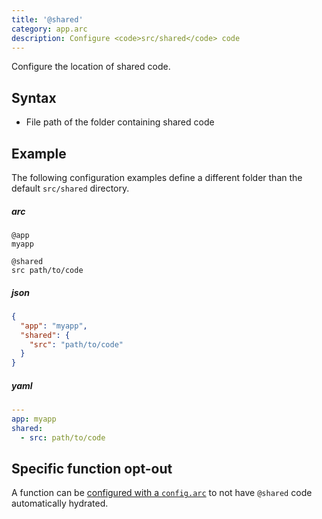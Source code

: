 ```yaml
---
title: '@shared'
category: app.arc
description: Configure <code>src/shared</code> code
---
```


Configure the location of shared code.

## Syntax

- File path of the folder containing shared code

## Example

The following configuration examples define a different folder than the default `src/shared` directory.

<arc-viewer default-tab=arc>
<div slot=contents>

<arc-tab label=arc>
<h5>arc</h5>
<div slot=content>

```arc
@app
myapp

@shared
src path/to/code
```
</div>
</arc-tab>

<arc-tab label=json>
<h5>json</h5>
<div slot=content>

```json
{
  "app": "myapp",
  "shared": {
    "src": "path/to/code"
  }
}
```
</div>
</arc-tab>

<arc-tab label=yaml>
<h5>yaml</h5>
<div slot=content>

```yaml
---
app: myapp
shared:
  - src: path/to/code
```
</div>
</arc-tab>

</div>
</arc-viewer>

## Specific function opt-out

A function can be [configured with a `config.arc`](../configuration/function-config#%40arc) to not have `@shared` code automatically hydrated.
